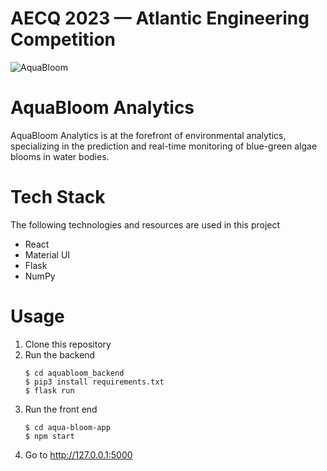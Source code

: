 # AECQ 2023 — Atlantic Engineering Competition

![AquaBloom](https://github.com/matthew-collett/aqua-bloom/assets/97645707/7785b03e-6b09-4296-8f1f-d0c625cf6d5b)

# AquaBloom Analytics 
AquaBloom Analytics is at the forefront of environmental analytics, specializing in the prediction and real-time monitoring of blue-green algae blooms in water bodies.

# Tech Stack
The following technologies and resources are used in this project
- React
- Material UI
- Flask
- NumPy

# Usage
1. Clone this repository
2. Run the backend
   ```
   $ cd aquabloom_backend
   $ pip3 install requirements.txt
   $ flask run
   ```
4. Run the front end
   ```
   $ cd aqua-bloom-app
   $ npm start
   ```
5. Go to http://127.0.0.1:5000
   
   
   
